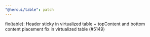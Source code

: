 ```yaml
---
"@heroui/table": patch
---
```


fix(table): Header sticky in virtualized table + topContent and bottom content placement fix in virtualized table (#5149)
